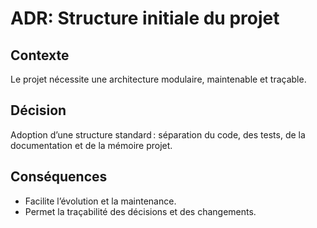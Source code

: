 # ADR: Structure initiale du projet

## Contexte
Le projet nécessite une architecture modulaire, maintenable et traçable.

## Décision
Adoption d’une structure standard : séparation du code, des tests, de la documentation et de la mémoire projet.

## Conséquences
- Facilite l’évolution et la maintenance.
- Permet la traçabilité des décisions et des changements.
